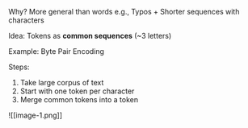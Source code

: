 Why? More general than words e.g., Typos + Shorter sequences with characters

Idea: Tokens as **common sequences** (~3 letters)

Example: Byte Pair Encoding

Steps:

1. Take large corpus of text
2. Start with one token per character
3. Merge common tokens into a token

![[image-1.png]]

